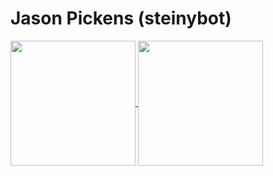 # Jason Pickens (steinybot)

<a href="https://github.com/anuraghazra/github-readme-stats">
  <img height=200 align="center" src="https://steinybot-github-readme-stats.vercel.app/api?username=steinybot&theme=algolia&show_icons=true" />
</a>
<a href="https://github.com/anuraghazra/convoychat">
  <img height=200 align="center" src="https://steinybot-github-readme-stats.vercel.app/api/top-langs?username=steinybot&theme=algolia&show_icons=true&layout=compact&langs_count=8&card_width=320" />
</a>
